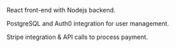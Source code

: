 React front-end with Nodejs backend.

PostgreSQL and Auth0 integration for user management.

Stripe integration & API calls to process payment.

